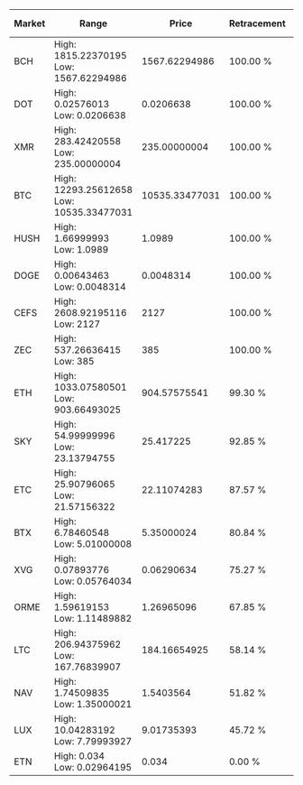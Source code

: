 | Market | Range | Price| Retracement | Doubles to 50% |
| --- | --- | --- | --- | --- |
| BCH | High: 1815.22370195<br />Low: 1567.62294986 | 1567.62294986 | 100.00 % | 1.08 |
| DOT | High: 0.02576013<br />Low: 0.0206638 | 0.0206638 | 100.00 % | 1.12 |
| XMR | High: 283.42420558<br />Low: 235.00000004 | 235.00000004 | 100.00 % | 1.10 |
| BTC | High: 12293.25612658<br />Low: 10535.33477031 | 10535.33477031 | 100.00 % | 1.08 |
| HUSH | High: 1.66999993<br />Low: 1.0989 | 1.0989 | 100.00 % | 1.26 |
| DOGE | High: 0.00643463<br />Low: 0.0048314 | 0.0048314 | 100.00 % | 1.17 |
| CEFS | High: 2608.92195116<br />Low: 2127 | 2127 | 100.00 % | 1.11 |
| ZEC | High: 537.26636415<br />Low: 385 | 385 | 100.00 % | 1.20 |
| ETH | High: 1033.07580501<br />Low: 903.66493025 | 904.57575541 | 99.30 % | 1.07 |
| SKY | High: 54.99999996<br />Low: 23.13794755 | 25.417225 | 92.85 % | 1.54 |
| ETC | High: 25.90796065<br />Low: 21.57156322 | 22.11074283 | 87.57 % | 1.07 |
| BTX | High: 6.78460548<br />Low: 5.01000008 | 5.35000024 | 80.84 % | 1.10 |
| XVG | High: 0.07893776<br />Low: 0.05764034 | 0.06290634 | 75.27 % | 1.09 |
| ORME | High: 1.59619153<br />Low: 1.11489882 | 1.26965096 | 67.85 % | 1.07 |
| LTC | High: 206.94375962<br />Low: 167.76839907 | 184.16654925 | 58.14 % | 1.02 |
| NAV | High: 1.74509835<br />Low: 1.35000021 | 1.5403564 | 51.82 % | 1.00 |
| LUX | High: 10.04283192<br />Low: 7.79993927 | 9.01735393 | 45.72 % | 0.00 |
| ETN | High: 0.034<br />Low: 0.02964195 | 0.034 | 0.00 % | 0.00 |
